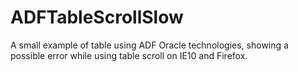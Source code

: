 ADFTableScrollSlow
==================

A small example of table using ADF Oracle technologies, showing a possible error while using table scroll on IE10 and Firefox.
